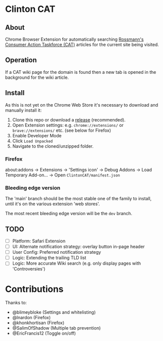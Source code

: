 # Clinton CAT

## About

Chrome Browser Extension for automatically searching [Rossmann's Consumer Action Taskforce (CAT)](https://wiki.rossmanngroup.com/wiki/Mission_statement) articles for the current site being visited. 

## Operation

If a CAT wiki page for the domain is found then a new tab is opened in the background for the wiki article.

## Install

As this is not yet on the Chrome Web Store it's necessary to download and manually install it: 

1. Clone this repo or download a [release](https://github.com/WayneKeenan/ClintonCAT/releases) (recommended). 
2. Open Extension settings: e.g. `chrome://extensions/`  or `brave://extensions/` etc.  (see below for Firefox)
3. Enable Developer Mode
4. Click `Load Unpacked`
5. Navigate to the cloned/unzipped folder.


### Firefox

 
about:addons -> Extensions -> 'Settings icon' -> Debug Addons -> Load Temporary Add-on... -> Open `ClintonCAT/manifest.json`



### Bleeding edge version

The 'main' branch should be the most stable one of the family to install, until it's on the various extension 'web stores'.

The most recent bleeding edge version will be the `dev` branch.


## TODO

- [ ] Platform: Safari Extension
- [ ] UI: Alternate notification strategy: overlay button in-page header
- [ ] User Config: Preferred notification strategy
- [ ] Logic: Extending the trailing TLD list
- [ ] Logic: More accurate Wiki search (e.g. only display pages with 'Controversies')

# Contributions

Thanks to:

- @blimeybloke  (Settings and whitelisting)
- @lnardon (Firefox)
- @khonkhortisan (Firefox)
- @SalimOfShadow (Multiple tab prevention)
- @EricFrancis12 (Toggle on/off)
